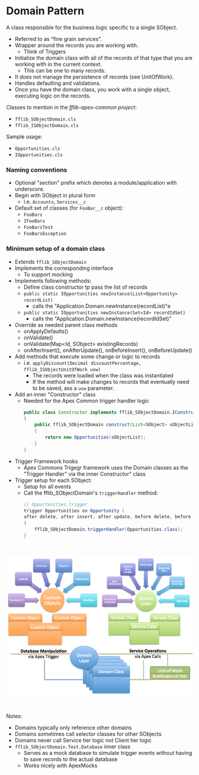 # Domain Pattern

A class responsible for the business logic specific to a single SObject.

- Referred to as “fine grain services”.
- Wrapper around the records you are working with.
  - Think of Triggers
- Initialize the domain class with all of the records of that type that you are working with in the current context.
  - This can be one to many records.
- It does not manage the persistence of records (see UnitOfWork).
- Handles defaulting and validations.
- Once you have the domain class, you work with a single object, executing logic on the records.

Classes to mention in the *fflib-apex-common project*:
- `fflib_SObjectDomain.cls`
- `fflib_ISObjectDomain.cls`

Sample usage:
- `Opportunities.cls`
- `IOpportunities.cls`

### Naming conventions
- Optional "section" prefix which denotes a module/application with underscore.
- Begin with SObject in plural form
  - i.e. `Accounts`, `Services__c`
- Default set of classes (for `FooBar__c` object):
  - `FooBars`
  - `IFooBars`
  - `FooBarsTest`
  - `FooBarsException`

### Minimum setup of a domain class
- Extends `fflib_SObjectDomain`
- Implements the corresponding interface
  - To support mocking
- Implements following methods:
  - Define class constructor tp pass the list of records
  - `public static IOpportunities newInstance(List<Opportunity> recordList)`
    - calls the "Application.Domain.newInstance(recordList)"e
  - `public static IOpportunities newInstance(Set<Id> recordIdSet)`
    - calls the "Application.Domain.newInstance(recordIdSet)"
- Override as needed parent class methods
  - onApplyDefaults()
  - onValidate()
  - onValidate(Map<Id, SObject> existingRecords)
  - onAfterInsert(), onAfterUpdate(), onBeforeInsert(), onBeforeUpdate()
- Add methods that execute some change or logic to records
  - i.e. `applyDiscount(Decimal discountPercentage, fflib_ISObjectUnitOfWork uow)`
    - The records were loaded when the class was instantiated
    - If the method will make changes to records that eventually need to be saved, ass a `uow` parameter.
- Add an inner "Constructor" class
  - Needed for the Apex Common trigger handler logic
    ```java
  	public class Constructor implements fflib_SObjectDomain.IConstructable
	{
		public fflib_SObjectDomain construct(List<SObject> sObjectList)
		{
			return new Opportunities(sObjectList);
		}
	}
    ```
- Trigger Framework hooks
  - Apex Commons Trigegr framework uses the Domain classes as the "Trigger Handler" via the inner Constructor" class
- Trigger setup for each SObject:
  - Setup for all events
  - Call the fflib_SObjectDomain's `triggerHandler` method:
    ```java
    // Opportunities.trigger
    trigger Opportunities on Opportunity (
	after delete, after insert, after update, before delete, before insert, before update) 
    {
        fflib_SObjectDomain.triggerHandler(Opportunities.class);
    }
    ```

<br>

![Domain Layer](./../img/domain.png "Domain Layer")

<br>

Notes:
- Domains typically only reference other domains
- Domains sometimes call selector classes for other SObjects
- Domains never call Service tier logic not Client tier logic
- `fflib_SObjectDomain.Test.Database` inner class
  - Serves as a mock database to simulate trigger events without having to save records to the actual database
  - Works nicely with ApexMocks
